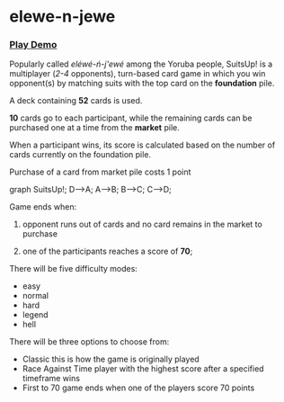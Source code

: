 # elewe-n-jewe
### [Play Demo](https://atp-suitsup.netlify.app)

Popularly called *eléwé-ń-j'ewé* among the Yoruba people, SuitsUp! is a multiplayer (*2-4* opponents), turn-based card game in which you win opponent(s) by matching suits with the top card on the **foundation** pile.

A deck containing **52** cards is used.

**10** cards go to each participant, while the remaining cards can be purchased one at a time from the **market** pile.

When a participant wins, its score is calculated based on the number of cards currently on the foundation pile.

Purchase of a card from market pile costs 1 point

graph SuitsUp!;
D-->A;
A-->B;
B-->C;
C-->D;

Game ends when:

1. opponent runs out of cards and no card remains in the market to purchase

2. one of the participants reaches a score of **70**;

There will be five difficulty modes:
* easy
* normal
* hard
* legend
* hell

There will be three options to choose from:
* Classic
    this is how the game is originally played
* Race Against Time
    player with the highest score after a specified timeframe wins
* First to 70
    game ends when one of the players score 70 points